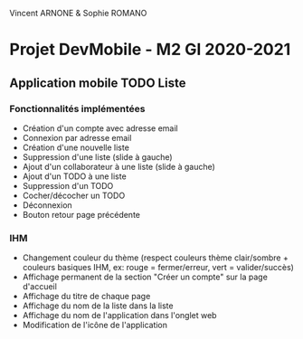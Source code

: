 Vincent ARNONE & Sophie ROMANO

# Projet DevMobile - M2 GI 2020-2021
## Application mobile TODO Liste

### Fonctionnalités implémentées
* Création d'un compte avec adresse email
* Connexion par adresse email
* Création d'une nouvelle liste
* Suppression d'une liste (slide à gauche)
* Ajout d'un collaborateur à une liste (slide à gauche)
* Ajout d'un TODO à une liste
* Suppression d'un TODO
* Cocher/décocher un TODO
* Déconnexion
* Bouton retour page précédente

### IHM
* Changement couleur du thème (respect couleurs thème clair/sombre + couleurs basiques IHM, ex: rouge = fermer/erreur, vert = valider/succès)
* Affichage permanent de la section "Créer un compte" sur la page d'accueil
* Affichage du titre de chaque page
* Affichage du nom de la liste dans la liste
* Affichage du nom de l'application dans l'onglet web
* Modification de l'icône de l'application
